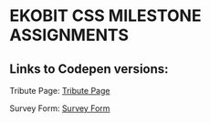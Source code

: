 # EKOBIT CSS MILESTONE ASSIGNMENTS

## Links to Codepen versions:

Tribute Page: [Tribute Page](https://codepen.io/glitzyken/pen/KKMwodb "Tribute Page")

Survey Form: [Survey Form](https://codepen.io/glitzyken/pen/abZzRyM "Survey Form")
